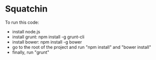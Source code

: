 Squatchin
==============

To run this code:
- install node.js
- install grunt: npm install -g grunt-cli
- install bower: npm install -g bower
- go to the root of the project and run "npm install" and "bower install"
- finally, run "grunt"
